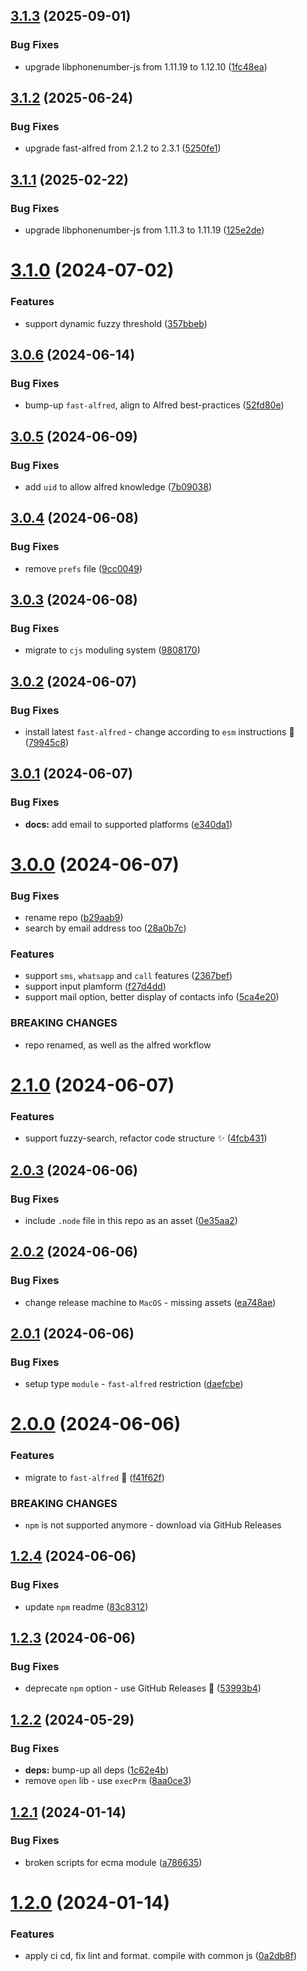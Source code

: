 ## [3.1.3](https://github.com/Avivbens/alfred-engage-contact/compare/v3.1.2...v3.1.3) (2025-09-01)


### Bug Fixes

* upgrade libphonenumber-js from 1.11.19 to 1.12.10 ([1fc48ea](https://github.com/Avivbens/alfred-engage-contact/commit/1fc48eabc8dcc758119a44f8217a89e04f722536))

## [3.1.2](https://github.com/Avivbens/alfred-engage-contact/compare/v3.1.1...v3.1.2) (2025-06-24)


### Bug Fixes

* upgrade fast-alfred from 2.1.2 to 2.3.1 ([5250fe1](https://github.com/Avivbens/alfred-engage-contact/commit/5250fe1becdec12d9ba79dd7293ab0d7792e9f1a))

## [3.1.1](https://github.com/Avivbens/alfred-engage-contact/compare/v3.1.0...v3.1.1) (2025-02-22)


### Bug Fixes

* upgrade libphonenumber-js from 1.11.3 to 1.11.19 ([125e2de](https://github.com/Avivbens/alfred-engage-contact/commit/125e2de189882a14db83d51b55d78a8860b90ced))

# [3.1.0](https://github.com/Avivbens/alfred-engage-contact/compare/v3.0.6...v3.1.0) (2024-07-02)


### Features

* support dynamic fuzzy threshold ([357bbeb](https://github.com/Avivbens/alfred-engage-contact/commit/357bbeb5381c2f43c8fffca505ceff70edf93ee1))

## [3.0.6](https://github.com/Avivbens/alfred-engage-contact/compare/v3.0.5...v3.0.6) (2024-06-14)


### Bug Fixes

* bump-up `fast-alfred`, align to Alfred best-practices ([52fd80e](https://github.com/Avivbens/alfred-engage-contact/commit/52fd80e2145822b48ed6fd4459ea2f2ae1a88717))

## [3.0.5](https://github.com/Avivbens/alfred-engage-contact/compare/v3.0.4...v3.0.5) (2024-06-09)


### Bug Fixes

* add `uid` to allow alfred knowledge ([7b09038](https://github.com/Avivbens/alfred-engage-contact/commit/7b09038bd9f5b7838c937069b0bffe0d91b75f56))

## [3.0.4](https://github.com/Avivbens/alfred-engage-contact/compare/v3.0.3...v3.0.4) (2024-06-08)


### Bug Fixes

* remove `prefs` file ([9cc0049](https://github.com/Avivbens/alfred-engage-contact/commit/9cc004952cee2690318ef57fe395ce135fa4cf90))

## [3.0.3](https://github.com/Avivbens/alfred-engage-contact/compare/v3.0.2...v3.0.3) (2024-06-08)


### Bug Fixes

* migrate to `cjs` moduling system ([9808170](https://github.com/Avivbens/alfred-engage-contact/commit/9808170bb595e397a87f933392f77ff2a42b0b02))

## [3.0.2](https://github.com/Avivbens/alfred-engage-contact/compare/v3.0.1...v3.0.2) (2024-06-07)


### Bug Fixes

* install latest `fast-alfred` - change according to `esm` instructions 🥷 ([79945c8](https://github.com/Avivbens/alfred-engage-contact/commit/79945c8440916a997e2c06a2141735b7779b039a))

## [3.0.1](https://github.com/Avivbens/alfred-engage-contact/compare/v3.0.0...v3.0.1) (2024-06-07)


### Bug Fixes

* **docs:** add email to supported platforms ([e340da1](https://github.com/Avivbens/alfred-engage-contact/commit/e340da13e795af4be681052bee05379843d4d1ab))

# [3.0.0](https://github.com/Avivbens/alfred-engage-contact/compare/v2.1.0...v3.0.0) (2024-06-07)


### Bug Fixes

* rename repo ([b29aab9](https://github.com/Avivbens/alfred-engage-contact/commit/b29aab9cc4f603a23227a0d7ed9526638a3cb873))
* search by email address too ([28a0b7c](https://github.com/Avivbens/alfred-engage-contact/commit/28a0b7cf2db589b328b5bb4f011adccd2ef789f7))


### Features

* support `sms`, `whatsapp` and `call` features ([2367bef](https://github.com/Avivbens/alfred-engage-contact/commit/2367bef446542a17adfab1dae88a29534d343df0))
* support input plamform ([f27d4dd](https://github.com/Avivbens/alfred-engage-contact/commit/f27d4dd9c69b29acde4ab1a1b904007f0481ef0a))
* support mail option, better display of contacts info ([5ca4e20](https://github.com/Avivbens/alfred-engage-contact/commit/5ca4e2045d69a42a9325fc0b17c15f922f4da7c6))


### BREAKING CHANGES

* repo renamed, as well as the alfred workflow

# [2.1.0](https://github.com/Avivbens/alfred-open-whatsapp/compare/v2.0.3...v2.1.0) (2024-06-07)


### Features

* support fuzzy-search, refactor code structure ✨ ([4fcb431](https://github.com/Avivbens/alfred-open-whatsapp/commit/4fcb4312350186ecb8dbe0d4fd15936ba20c9c53))

## [2.0.3](https://github.com/Avivbens/alfred-open-whatsapp/compare/v2.0.2...v2.0.3) (2024-06-06)


### Bug Fixes

* include `.node` file in this repo as an asset ([0e35aa2](https://github.com/Avivbens/alfred-open-whatsapp/commit/0e35aa2bcb8e1318fca417f883a00e0a8d86a4c4))

## [2.0.2](https://github.com/Avivbens/alfred-open-whatsapp/compare/v2.0.1...v2.0.2) (2024-06-06)


### Bug Fixes

* change release machine to `MacOS` - missing assets ([ea748ae](https://github.com/Avivbens/alfred-open-whatsapp/commit/ea748ae04593f80c3e9e93772959daec886a4bc5))

## [2.0.1](https://github.com/Avivbens/alfred-open-whatsapp/compare/v2.0.0...v2.0.1) (2024-06-06)


### Bug Fixes

* setup type `module` - `fast-alfred` restriction ([daefcbe](https://github.com/Avivbens/alfred-open-whatsapp/commit/daefcbe3844ad7fd190b48d96118c863e2d93b9c))

# [2.0.0](https://github.com/Avivbens/alfred-open-whatsapp/compare/v1.2.4...v2.0.0) (2024-06-06)


### Features

* migrate to `fast-alfred` 🚀 ([f41f62f](https://github.com/Avivbens/alfred-open-whatsapp/commit/f41f62fbecc2b307dbe14a0616b39dc0de33b860))


### BREAKING CHANGES

* `npm` is not supported anymore - download via GitHub Releases

## [1.2.4](https://github.com/Avivbens/alfred-open-whatsapp/compare/v1.2.3...v1.2.4) (2024-06-06)

### Bug Fixes

-   update `npm` readme ([83c8312](https://github.com/Avivbens/alfred-open-whatsapp/commit/83c8312dbc029ff55fa2191408b2ad3b8e822caf))

## [1.2.3](https://github.com/Avivbens/alfred-open-whatsapp/compare/v1.2.2...v1.2.3) (2024-06-06)

### Bug Fixes

-   deprecate `npm` option - use GitHub Releases 🥷 ([53993b4](https://github.com/Avivbens/alfred-open-whatsapp/commit/53993b44de8d5dc6b16ef8508cc79eb2c2ffa0c4))

## [1.2.2](https://github.com/Avivbens/alfred-open-whatsapp/compare/v1.2.1...v1.2.2) (2024-05-29)

### Bug Fixes

-   **deps:** bump-up all deps ([1c62e4b](https://github.com/Avivbens/alfred-open-whatsapp/commit/1c62e4b5c786e82e5f84313b9022f98a1794697b))
-   remove `open` lib - use `execPrm` ([8aa0ce3](https://github.com/Avivbens/alfred-open-whatsapp/commit/8aa0ce3422faef550c36448cf44b5e81b2d47db2))

## [1.2.1](https://github.com/Avivbens/alfred-open-whatsapp/compare/v1.2.0...v1.2.1) (2024-01-14)

### Bug Fixes

-   broken scripts for ecma module ([a786635](https://github.com/Avivbens/alfred-open-whatsapp/commit/a786635763f3a9742601775ebe17aa698456450a))

# [1.2.0](https://github.com/Avivbens/alfred-open-whatsapp/compare/v1.1.2...v1.2.0) (2024-01-14)

### Features

-   apply ci cd, fix lint and format. compile with common js ([0a2db8f](https://github.com/Avivbens/alfred-open-whatsapp/commit/0a2db8fb3f341f923aaec121d1ccf8526b72ea4c))
